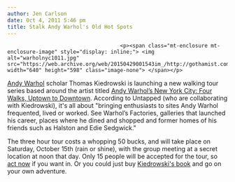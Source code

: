 ```yaml
---
author: Jen Carlson
date: Oct 4, 2011 5:46 pm
title: Stalk Andy Warhol's Old Hot Spots
---
```


	
										<p><span class="mt-enclosure mt-enclosure-image" style="display: inline;"> <img alt="warholnyc1011.jpg" src="https://web.archive.org/web/20150429001543im_/http://gothamist.com/attachments/arts_jen/warholnyc1011.jpg" width="640" height="598" class="image-none"> </span></p>

<p><a href="https://web.archive.org/web/20150429001543/http://gothamist.com/tags/andywarhol">Andy Warhol</a> scholar Thomas Kiedrowski is launching a new walking tour series based around the artist titled <a href="https://web.archive.org/web/20150429001543/http://newyork.untappedcities.com/2011/10/02/untapped-exclusive-group-andy-warhol-sites-tours-with-thomas-kiedrowski/">Andy Warhol&#x2019;s New York City: Four Walks, Uptown to Downtown</a>. According to Untapped (who are collaborating with Kiedrowski), it&apos;s all about &quot;bringing enthusiasts to sites Andy Warhol frequented, lived or worked. See Warhol&#x2019;s Factories, galleries that launched his career, places where he dined and shopped and former homes of his friends such as Halston and Edie Sedgwick.&quot;</p>

<p>The three hour tour costs a whopping 50 bucks, and will take place on Saturday, October 15th (rain or shine), with the group meeting at a secret location at noon that day. Only 15 people will be accepted for the tour, so <a href="https://web.archive.org/web/20150429001543/http://newyork.untappedcities.com/2011/10/02/untapped-exclusive-group-andy-warhol-sites-tours-with-thomas-kiedrowski/">act now</a> if you want in. Or you could just buy <a href="https://web.archive.org/web/20150429001543/http://www.littlebookroom.com/warholnyc.html">Kiedrowski&apos;s book</a> and go on your own adventure.</p>					
										
									
				